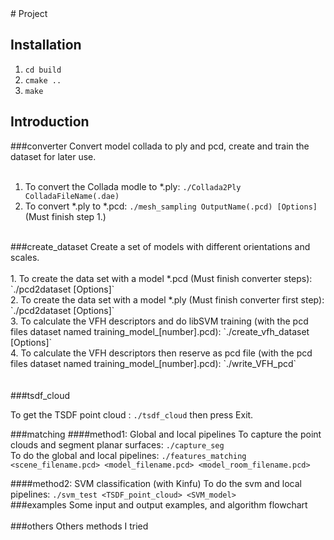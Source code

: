 <snippet>
  <content>
# Project


## Installation
1. `cd build`
2. `cmake ..`
3. `make`

## Introduction
###converter
Convert model collada to ply and pcd, create and train the dataset for later use.</br>
</br>
1. To convert the Collada modle to *.ply: `./Collada2Ply ColladaFileName(.dae)`</br>
2. To convert *.ply to *.pcd: `./mesh_sampling OutputName(.pcd) [Options]` (Must finish step 1.)</br>
</br>
###create_dataset
Create a set of models with different orientations and scales.</br>
</br>
1. To create the data set with a model *.pcd (Must finish converter steps): `./pcd2dataset <model_filename(.pcd)> [Options]`</br>
2. To create the data set with a model *.ply (Must finish converter first step): `./pcd2dataset <model_filename(.ply)> [Options]` </br>
3. To calculate the VFH descriptors and do libSVM training (with the pcd files dataset named training_model_[number].pcd): `./create_vfh_dataset <output_SVM_model(*.model)> [Options]`    
</br>
4. To calculate the VFH descriptors then reserve as pcd file (with the pcd files dataset named training_model_[number].pcd): `./write_VFH_pcd`</br>
</br>
</br>
###tsdf_cloud

To get the TSDF point cloud :  `./tsdf_cloud` then press Exit.     

###matching
####method1: Global and local pipelines
To capture the point clouds and segment planar surfaces: `./capture_seg`</br>
To do the global and local pipelines: `./features_matching <scene_filename.pcd> <model_filename.pcd> <model_room_filename.pcd>`</br>
     
####method2: SVM classification (with Kinfu)
To do the svm and local pipelines: `./svm_test <TSDF_point_cloud> <SVM_model>`</br>
###examples
Some input and output examples, and algorithm flowchart</br>
</br> 
###others
Others methods I tried</br>
</br>
  </content>
</snippet>
